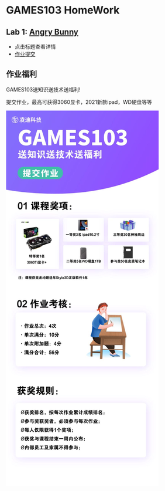 # GAMES103 HomeWork 
## Lab 1: [Angry Bunny](./HW1/) 

- 点击标题查看详情
- [作业提交](http://www.smartchair.org/GAMES103)

## 作业福利

GAMES103送知识送技术送福利!

提交作业，最高可获得3060显卡，2021新款ipad，WD硬盘等等


<!-- <img src="./hw_prize.jpg" alt="aa"  height="800" align = center/> -->
![pic](./hw_prize.jpg)
